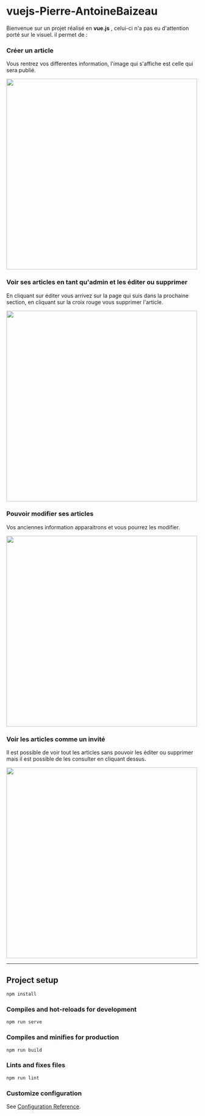 # vuejs-Pierre-AntoineBaizeau


Bienvenue sur un projet réalisé en __vue.js__ , celui-ci n'a pas eu d'attention porté sur le visuel. il permet de :

### Créer un article

Vous rentrez vos differentes information, l'image qui s'affiche est celle qui sera publié.

<img src="https://user-images.githubusercontent.com/70761069/114204319-59a42200-9959-11eb-8371-862f28d6fb0a.png" width="500">


### Voir ses articles en tant qu'admin et les éditer ou supprimer

En cliquant sur éditer vous arrivez sur la page qui suis dans la prochaine section, en cliquant sur la croix rouge vous supprimer l'article.

<img src="https://user-images.githubusercontent.com/70761069/114268464-890e6980-9a01-11eb-983b-3a5b6a363476.png" width="500">


### Pouvoir modifier ses articles

Vos anciennes information apparaitrons et vous pourrez les modifier.

<img src="https://user-images.githubusercontent.com/70761069/114268654-75173780-9a02-11eb-88f5-5286ef24108f.png" width="500">


### Voir les articles comme un invité

Il est possible de voir tout les articles sans pouvoir les éditer ou supprimer mais il est possible de les consulter en cliquant dessus.

<img src="https://user-images.githubusercontent.com/70761069/114268688-b1e32e80-9a02-11eb-9304-c17e19ac984c.png" width="500">

----------------


## Project setup
```
npm install
```

### Compiles and hot-reloads for development
```
npm run serve
```

### Compiles and minifies for production
```
npm run build
```

### Lints and fixes files
```
npm run lint
```

### Customize configuration
See [Configuration Reference](https://cli.vuejs.org/config/).

